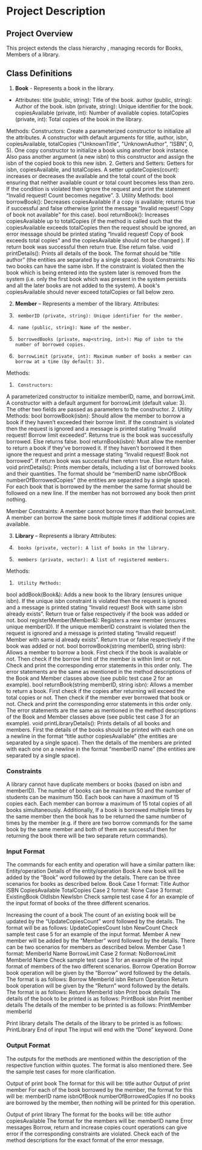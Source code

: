 # Project Description

## Project Overview
This project extends the class hierarchy , managing records for Books, Members of a library.
 
 
## Class Definitions
1.   **Book** - Represents a book in the library.
 - Attributes:
   title (public, string): Title of the book.
   author (public, string): Author of the book.
   isbn (private, string): Unique identifier for the book.
   copiesAvailable (private, int): Number of available copies.
   totalCopies (private, int): Total copies of the book in the library.

Methods:
Constructors:
Create a parameterized constructor to initialize all the attributes.
A constructor with default arguments for title, author, isbn, copiesAvailable, totalCopies ("UnknownTitle", "UnknownAuthor", “ISBN”, 0, 5).
One copy constructor to initialize a book using another book instance. Also pass another argument (a new isbn) to this constructor and assign the isbn of the copied book to this new isbn.
2.  	Getters and Setters:
Getters for isbn, copiesAvailable, and totalCopies.
A setter updateCopies(count): increases or decreases the available and the total count of the book ensuring that neither available count or total count becomes less than zero. If the condition is violated then ignore the request and print the statement “Invalid request! Count becomes negative”.
3.  	Utility Methods:
bool borrowBook(): Decreases copiesAvailable if a copy is available; returns true if successful and false otherwise (print the message “Invalid request! Copy of book not available” for this case).
bool returnBook(): Increases copiesAvailable up to totalCopies (if the method is called such that the copiesAvailable exceeds totalCopies then the request should be ignored, an error message should be printed stating “Invalid request! Copy of book exceeds total copies” and the copiesAvailable should not be changed ). If return book was successful then return true. Else return false.
void printDetails(): Prints all details of the book. The format should be  “title author” (the entities are separated by a single space).
Book Constraints:
No two books can have the same isbn. If the constraint is violated then the book which is being entered into the system later is removed from the system (i.e. only the first book which was present in the system persists and all the later books are not added to the system).
A book's copiesAvailable should never exceed totalCopies or fall below zero.
 
2.  **Member** – Represents a member of the library.
Attributes:
1.  	memberID (private, string): Unique identifier for the member.
2.  	name (public, string): Name of the member.
3.  	borrowedBooks (private, map<string, int>): Map of isbn to the number of borrowed copies.
4.      borrowLimit (private, int): Maximum number of books a member can borrow at a time (by default: 3).
 	

Methods:
1.  	Constructors:
A parameterized constructor to initialize memberID, name, and borrowLimit.
A constructor with a default argument for borrowLimit (default value: 3). The other two fields are passed as parameters to the constructor.
2.  	Utility Methods:
bool borrowBook(isbn): Should allow the member to borrow a book if they haven’t exceeded their borrow limit. If the constraint is violated then the request is ignored and a message is printed stating “Invalid request! Borrow limit exceeded”. Returns true is the book was successfully borrowed. Else returns false.
bool returnBook(isbn): Must allow the member to return a book if they’ve borrowed it. If they haven’t borrowed it then ignore the request and print a message stating “Invalid request! Book not borrowed”. If return book was successful then return true. Else return false.
void printDetails(): Prints member details, including a list of borrowed books and their quantities. The format should be “memberID name isbnOfBook numberOfBorrowedCopies” (the entities are separated by a single space). For each book that is borrowed by the member the same format should be followed on a new line. If the member has not borrowed any book then print nothing.
 
Member Constraints:
A member cannot borrow more than their borrowLimit.
A member can borrow the same book multiple times if additional copies are available.
 
3.   **Library** – Represents a library
Attributes:
1.  	books (private, vector): A list of books in the library.
2.  	members (private, vector): A list of registered members.
Methods:
1.  	Utility Methods:
bool addBook(Book&): Adds a new book to the library (ensures unique isbn). If the unique isbn constraint is violated then the request is ignored and a message is printed stating “Invalid request! Book with same isbn already exists”. Return true or false respectively if the book was added or not.
bool registerMember(Member&): Registers a new member (ensures unique memberID). If the unique memberID constraint is violated then the request is ignored and a message is printed stating “Invalid request! Member with same id already exists”. Return true or false respectively if the book was added or not.
bool borrowBook(string memberID, string isbn): Allows a member to borrow a book. First check if the book is available or not. Then check if the borrow limit of the member is within limit or not. Check and print the corresponding error statements in this order only. The error statements are the same as mentioned in the method descriptions of the Book and Member classes above (see public test case 2 for an example).
bool returnBook(string memberID, string isbn): Allows a member to return a book. First check if the copies after returning will exceed the total copies or not. Then check if the member ever borrowed that book or not. Check and print the corresponding error statements in this order only. The error statements are the same as mentioned in the method descriptions of the Book and Member classes above (see public test case 3 for an example).
void printLibraryDetails(): Prints details of all books and members. First the details of the books should be printed with each one on a newline in the format “title author copiesAvailable” (the entities are separated by a single space). Then the details of the members are printed with each one on a newline in the format “memberID name” (the entities are separated by a single space).

### Constraints
A library cannot have duplicate members or books (based on isbn and memberID).
The number of books can be maximum 50 and the number of students can be  maximum 150. Each book can have a maximum of 15 copies each. Each member can borrow a maximum of 15 total copies of all books simultaneously.
 Additionally,
If a book is borrowed multiple times by the same member then the book has to be returned the same number of times by the member (e.g. if there are two borrow commands for the same book by the same member and both of  them are successful then for returning the book there will be two separate return commands).
 


### Input Format
The commands for each entity and operation will have a similar pattern like:
Entity/operation
Details of the entity/operation
Book
A new book will be added by the “Book” word followed by the details. There can be three scenarios for books as described below.
Book
Case 1 format: Title Author ISBN CopiesAvailable TotalCopies
Case 2 format: None
Case 3 format: ExistingBook OldIsbn NewIsbn
Check sample test case 4 for an example of the input format of books of the three different scenarios.
 
Increasing the count of a book
The count of an existing book will be updated by the “UpdateCopiesCount” word followed by the details. The format will be as follows:
UpdateCopiesCount
Isbn NewCount
Check sample test case 5 for an example of the input format.
Member
A new member will be added by the “Member” word followed by the details. There can be two scenarios for members as described below.
Member
Case 1 format: MemberId Name BorrowLimit
Case 2 format: NoBorrowLimit MemberId Name
Check sample test case 3 for an example of the input format of members of the two different scenarios.
Borrow Operation
Borrow book operation will be given by the “Borrow” word followed by the details. The format is as follows:
Borrow
MemberId isbn
Return Operation 
Return book operation will be given by the “Return” word followed by the details. The format is as follows:
Return
MemberId isbn
Print book details 
The details of the book to be printed is as follows:
PrintBook
isbn
Print member details
The details of the member to be printed is as follows:
PrintMember
memberId

Print library details 
The details of the library to be printed is as follows:
PrintLibrary
End of input
The input will end with the “Done” keyword.
Done

### Output Format
The outputs for the methods are mentioned within the description of the respective function within quotes. The format is also mentioned there. See the sample test cases for more clarification.

Output of print book
The format for this will be:
title author
Output of print member
For each of the book borrowed by the member, the format for this will be:
memberID name isbnOfBook numberOfBorrowedCopies
If no books are borrowed by the member, then nothing will be printed for this operation.

Output of print library
The format for the books will be:
title author copiesAvailable
The format for the members will be:
memberID name
Error messages
Borrow, return and increase copies count operations can give error if the corresponding constraints are violated. Check each of the method descriptions for the exact format of the error message.
